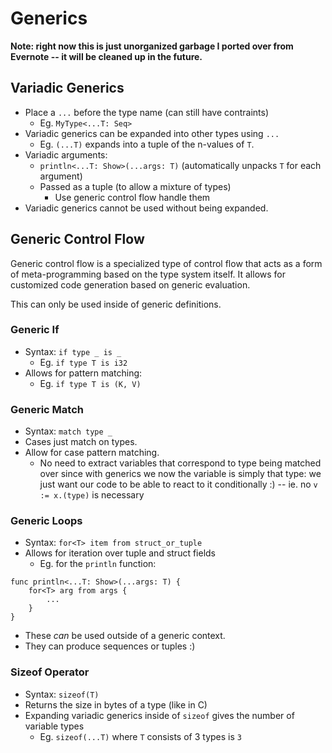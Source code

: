 # Generics
**Note: right now this is just unorganized garbage I ported over from Evernote -- it will be cleaned up in the future.**

## Variadic Generics
- Place a `...` before the type name (can still have contraints)
	- Eg. `MyType<...T: Seq>`
- Variadic generics can be expanded into other types using `...`
	- Eg. `(...T)` expands into a tuple of the n-values of `T`.
- Variadic arguments:
	- `println<...T: Show>(...args: T)` (automatically unpacks `T` for each argument)
	- Passed as a tuple (to allow a mixture of types)
		- Use generic control flow handle them
- Variadic generics cannot be used without being expanded.

## Generic Control Flow
Generic control flow is a specialized type of control flow that acts as a form of meta-programming based on the type system itself.  It allows for customized code generation based on generic evaluation.

This can only be used inside of generic definitions.

### Generic If
- Syntax: `if type _ is _`
	- Eg. `if type T is i32`
- Allows for pattern matching:
	- Eg. `if type T is (K, V)`

### Generic Match
- Syntax: `match type _`
- Cases just match on types.
- Allow for case pattern matching.
	- No need to extract variables that correspond to type being matched over since with generics we now the variable is simply that type: we just want our code to be able to react to it conditionally :) -- ie. no `v := x.(type)` is necessary
	
### Generic Loops
- Syntax: `for<T> item from struct_or_tuple`
- Allows for iteration over tuple and struct fields
	- Eg. for the `println` function:
```
func println<...T: Show>(...args: T) {
	for<T> arg from args {
		...
	}
}
```
- These *can* be used outside of a generic context.
- They can produce sequences or tuples :)

### Sizeof Operator
- Syntax: `sizeof(T)`
- Returns the size in bytes of a type (like in C)
- Expanding variadic generics inside of `sizeof` gives the number of variable types
	- Eg. `sizeof(...T)` where `T` consists of 3 types is `3`